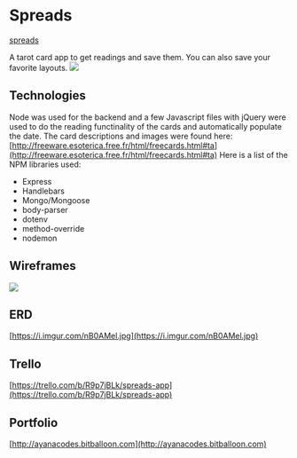 # Spreads
[spreads](https://ayanacodes-spreads.herokuapp.com/users)

A tarot card app to get readings and save them.  You can also save your favorite layouts.
![](https://i.imgur.com/m7Sp1gY.png)

## Technologies
Node was used for the backend and a few Javascript files with jQuery were used to do the reading functinality of the cards and automatically populate the date.  The card descriptions and images were found here: [http://freeware.esoterica.free.fr/html/freecards.html#ta](http://freeware.esoterica.free.fr/html/freecards.html#ta)
Here is a list of the NPM libraries used:

* Express
* Handlebars
* Mongo/Mongoose
* body-parser
* dotenv
* method-override
* nodemon

## Wireframes
![](https://i.imgur.com/VExKK7o.jpg)
## ERD
[https://i.imgur.com/nB0AMel.jpg](https://i.imgur.com/nB0AMel.jpg)

## Trello
[https://trello.com/b/R9p7jBLk/spreads-app](https://trello.com/b/R9p7jBLk/spreads-app)

## Portfolio
[http://ayanacodes.bitballoon.com](http://ayanacodes.bitballoon.com)


